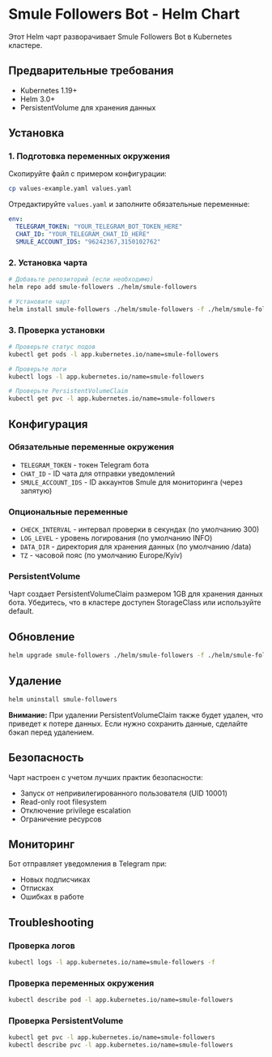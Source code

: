 # Smule Followers Bot - Helm Chart

Этот Helm чарт разворачивает Smule Followers Bot в Kubernetes кластере.

## Предварительные требования

- Kubernetes 1.19+
- Helm 3.0+
- PersistentVolume для хранения данных

## Установка

### 1. Подготовка переменных окружения

Скопируйте файл с примером конфигурации:

```bash
cp values-example.yaml values.yaml
```

Отредактируйте `values.yaml` и заполните обязательные переменные:

```yaml
env:
  TELEGRAM_TOKEN: "YOUR_TELEGRAM_BOT_TOKEN_HERE"
  CHAT_ID: "YOUR_TELEGRAM_CHAT_ID_HERE"
  SMULE_ACCOUNT_IDS: "96242367,3150102762"
```

### 2. Установка чарта

```bash
# Добавьте репозиторий (если необходимо)
helm repo add smule-followers ./helm/smule-followers

# Установите чарт
helm install smule-followers ./helm/smule-followers -f ./helm/smule-followers/values.yaml
```

### 3. Проверка установки

```bash
# Проверьте статус подов
kubectl get pods -l app.kubernetes.io/name=smule-followers

# Проверьте логи
kubectl logs -l app.kubernetes.io/name=smule-followers

# Проверьте PersistentVolumeClaim
kubectl get pvc -l app.kubernetes.io/name=smule-followers
```

## Конфигурация

### Обязательные переменные окружения

- `TELEGRAM_TOKEN` - токен Telegram бота
- `CHAT_ID` - ID чата для отправки уведомлений
- `SMULE_ACCOUNT_IDS` - ID аккаунтов Smule для мониторинга (через запятую)

### Опциональные переменные

- `CHECK_INTERVAL` - интервал проверки в секундах (по умолчанию 300)
- `LOG_LEVEL` - уровень логирования (по умолчанию INFO)
- `DATA_DIR` - директория для хранения данных (по умолчанию /data)
- `TZ` - часовой пояс (по умолчанию Europe/Kyiv)

### PersistentVolume

Чарт создает PersistentVolumeClaim размером 1GB для хранения данных бота. Убедитесь, что в кластере доступен StorageClass или используйте default.

## Обновление

```bash
helm upgrade smule-followers ./helm/smule-followers -f ./helm/smule-followers/values.yaml
```

## Удаление

```bash
helm uninstall smule-followers
```

**Внимание:** При удалении PersistentVolumeClaim также будет удален, что приведет к потере данных. Если нужно сохранить данные, сделайте бэкап перед удалением.

## Безопасность

Чарт настроен с учетом лучших практик безопасности:

- Запуск от непривилегированного пользователя (UID 10001)
- Read-only root filesystem
- Отключение privilege escalation
- Ограничение ресурсов

## Мониторинг

Бот отправляет уведомления в Telegram при:
- Новых подписчиках
- Отписках
- Ошибках в работе

## Troubleshooting

### Проверка логов

```bash
kubectl logs -l app.kubernetes.io/name=smule-followers -f
```

### Проверка переменных окружения

```bash
kubectl describe pod -l app.kubernetes.io/name=smule-followers
```

### Проверка PersistentVolume

```bash
kubectl get pvc -l app.kubernetes.io/name=smule-followers
kubectl describe pvc -l app.kubernetes.io/name=smule-followers
```
